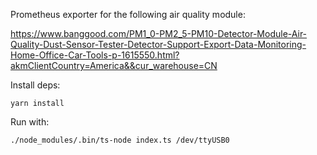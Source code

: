 Prometheus exporter for the following air quality module:

https://www.banggood.com/PM1_0-PM2_5-PM10-Detector-Module-Air-Quality-Dust-Sensor-Tester-Detector-Support-Export-Data-Monitoring-Home-Office-Car-Tools-p-1615550.html?akmClientCountry=America&&cur_warehouse=CN

Install deps:

`yarn install`

Run with:

`./node_modules/.bin/ts-node index.ts /dev/ttyUSB0`
